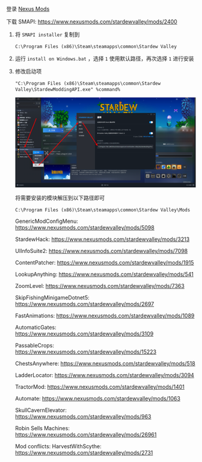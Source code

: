 登录 [Nexus Mods](https://www.nexusmods.com/)

下载 SMAPI: https://www.nexusmods.com/stardewvalley/mods/2400

1. 将 `SMAPI installer` 复制到

   ```
   C:\Program Files (x86)\Steam\steamapps\common\Stardew Valley
   ```

2. 运行 `install on Windows.bat` ，选择 `1` 使用默认路径，再次选择 `1` 进行安装

3. 修改启动项

   ```
   "C:\Program Files (x86)\Steam\steamapps\common\Stardew Valley\StardewModdingAPI.exe" %command%
   ```
   
   ![](./../../../../../../images/Stardew_Valley_Mod/%E4%BF%AE%E6%94%B9%E5%90%AF%E5%8A%A8%E9%A1%B9.png)
   
   将需要安装的模块解压到以下路径即可
   
   ```
   C:\Program Files (x86)\Steam\steamapps\common\Stardew Valley\Mods
   ```
   
   GenericModConfigMenu: https://www.nexusmods.com/stardewvalley/mods/5098
   
   StardewHack: https://www.nexusmods.com/stardewvalley/mods/3213
   
   UIInfoSuite2: https://www.nexusmods.com/stardewvalley/mods/7098
   
   ContentPatcher: https://www.nexusmods.com/stardewvalley/mods/1915
   
   LookupAnything: https://www.nexusmods.com/stardewvalley/mods/541
   
   ZoomLevel: https://www.nexusmods.com/stardewvalley/mods/7363
   
   SkipFishingMinigameDotnet5: https://www.nexusmods.com/stardewvalley/mods/2697
   
   FastAnimations: https://www.nexusmods.com/stardewvalley/mods/1089
   
   AutomaticGates: https://www.nexusmods.com/stardewvalley/mods/3109
   
   PassableCrops: https://www.nexusmods.com/stardewvalley/mods/15223
   
   ChestsAnywhere: https://www.nexusmods.com/stardewvalley/mods/518
   
   LadderLocator: https://www.nexusmods.com/stardewvalley/mods/3094
   
   TractorMod: https://www.nexusmods.com/stardewvalley/mods/1401 
   
   Automate: https://www.nexusmods.com/stardewvalley/mods/1063
   
   SkullCavernElevator: https://www.nexusmods.com/stardewvalley/mods/963
   
   Robin Sells Machines: https://www.nexusmods.com/stardewvalley/mods/26961
   
   
   Mod conflicts:
   HarvestWithScythe: https://www.nexusmods.com/stardewvalley/mods/2731
